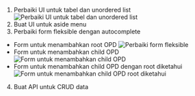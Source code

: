 1. Perbaiki UI untuk tabel dan unordered list
![Perbaiki UI untuk tabel dan unordered list](https://developer-banten.net/file/github/laravel-opd/daftar-opd-dalam-bentuk-unordered-list-dan-table.jpeg)
2. Buat UI untuk aside menu
3. Perbaiki form fleksible dengan autocomplete
- Form untuk menambahkan root OPD
![Perbaiki form fleksible](https://developer-banten.net/file/github/laravel-opd/001-form-menambah-root-opd.jpeg)
- Form untuk menambahkan child OPD
![Form untuk menambahkan child OPD](https://developer-banten.net/file/github/laravel-opd/002-form-menambah-child-opd.jpeg)
- Form untuk menambahkan child OPD dengan root diketahui
![Form untuk menambahkan child OPD root diketahui](https://developer-banten.net/file/github/laravel-opd/003-form-menambah-child-opd-dengan-diketahui.jpeg)
4. Buat API untuk CRUD data
